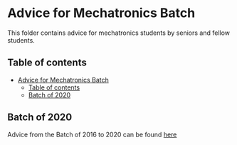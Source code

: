 # Advice for Mechatronics Batch

This folder contains advice for mechatronics students by seniors and fellow students.

## Table of contents

- [Advice for Mechatronics Batch](#advice-for-mechatronics-batch)
  - [Table of contents](#table-of-contents)
  - [Batch of 2020](#batch-of-2020)

## Batch of 2020

Advice from the Batch of 2016 to 2020 can be found [here](./Batch_2016_2020/README.md)
